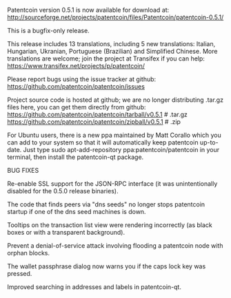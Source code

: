 Patentcoin version 0.5.1 is now available for download at:
http://sourceforge.net/projects/patentcoin/files/Patentcoin/patentcoin-0.5.1/

This is a bugfix-only release.

This release includes 13 translations, including 5 new translations:
Italian, Hungarian, Ukranian, Portuguese (Brazilian) and Simplified Chinese.
More translations are welcome; join the project at Transifex if you can help:
https://www.transifex.net/projects/p/patentcoin/

Please report bugs using the issue tracker at github:
https://github.com/patentcoin/patentcoin/issues

Project source code is hosted at github; we are no longer
distributing .tar.gz files here, you can get them
directly from github:
https://github.com/patentcoin/patentcoin/tarball/v0.5.1  # .tar.gz
https://github.com/patentcoin/patentcoin/zipball/v0.5.1  # .zip

For Ubuntu users, there is a new ppa maintained by Matt Corallo which
you can add to your system so that it will automatically keep
patentcoin up-to-date.  Just type
sudo apt-add-repository ppa:patentcoin/patentcoin
in your terminal, then install the patentcoin-qt package.


BUG FIXES

Re-enable SSL support for the JSON-RPC interface (it was unintentionally
disabled for the 0.5.0 release binaries).

The code that finds peers via "dns seeds" no longer stops patentcoin startup
if one of the dns seed machines is down.

Tooltips on the transaction list view were rendering incorrectly (as black boxes
or with a transparent background).

Prevent a denial-of-service attack involving flooding a patentcoin node with
orphan blocks.

The wallet passphrase dialog now warns you if the caps lock key was pressed.

Improved searching in addresses and labels in patentcoin-qt.
